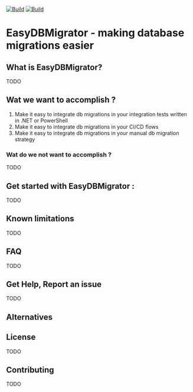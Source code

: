 [![Build](https://github.com/Azure/bicep/actions/workflows/CI.yml/badge.svg)](https://github.com/Retrodad0001/EasyDbMigrator/actions/workflows/CI.yml)
[![Build](https://github.com/Azure/bicep/actions/workflows/CI.yml/badge.svg)](https://github.com/Retrodad0001/EasyDbMigrator/actions/workflows/codeql-analysis.yml)

# EasyDBMigrator - making database migrations easier

## What is EasyDBMigrator?

TODO

## Wat we want to accomplish ?

1. Make it easy to integrate db migrations in your integration tests written in .NET or PowerShell
2. Make it easy to integrate db migrations in your CI/CD flows
3. Make it easy to integrate db migrations in your manual db migration strategy

### Wat do we not want to accomplish ?
TODO

## Get started with EasyDBMigrator :
TODO

## Known limitations
TODO

## FAQ
TODO

## Get Help, Report an issue
TODO

## Alternatives

## License
TODO

## Contributing
TODO
